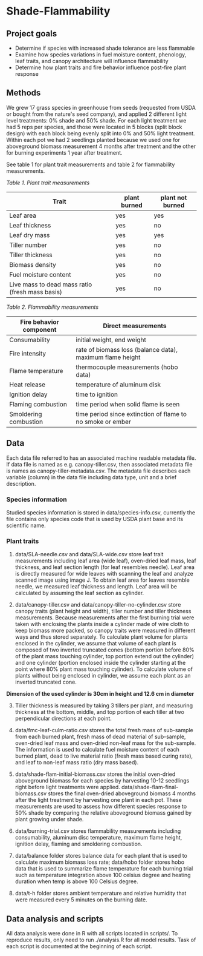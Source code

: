 Shade-Flammability
===================

Project goals
-------------

- Determine if species with increased shade tolerance are less flammable 
- Examine how species variations in fuel moisture content, phenology, leaf traits, and canopy architecture will influence flammability
- Determine how plant traits and fire behavior influence post-fire plant response

Methods
---------

We grew 17 grass species in greenhouse from seeds (requested from USDA or bought from the nature's seed company), and applied 2 different light level treatments: 0% shade and 50% shade. For each light treatment we had 5 reps per species, and those were located in 5 blocks (split block design) with each block being evenly split into 0% and 50% light treatment. Within each pot we had 2 seedlings planted because we used one for aboveground biomass measurement 4 months after treatment and the other for burning experiments 1 year after treatment.

See table 1 for plant trait measurements and table 2 for flammability measurements.

*Table 1. Plant trait measurements*

| Trait                                           | plant burned | plant not burned |
| -----                                           | ------------ | ---------------- |
| Leaf area                                       | yes          | yes              |
| Leaf thickness                                  | yes          | no               |
| Leaf dry mass                                   | yes          | yes              |
| Tiller number                                   | yes          | no               |
| Tiller thickness                                | yes          | no               |
| Biomass density                                 | yes          | no               |
| Fuel moisture content                           | yes          | no               |
| Live mass to dead mass ratio (fresh mass basis) | yes          | no               |

*Table 2. Flammability measurements*
 
| Fire behavior component | Direct measurements                                         |
| ----------------------- | -------------------                                         |
| Consumability           | initial weight, end weight                                  |
| Fire intensity          | rate of biomass loss (balance data), maximum flame height   |
| Flame temperature       | thermocouple measurements (hobo data)                       |
| Heat release            | temperature of aluminum disk                                |
| Ignition delay          | time to ignition                                            |
| Flaming combustion      | time period when solid flame is seen                        |
| Smoldering combustion   | time period since extinction of flame to no smoke or ember  |
					
Data
------
Each data file referred to has an associated machine readable metadata file. If data file is named as e.g. canopy-tiller.csv, then associated metadata file is names as canopy-tiller-metadata.csv. The metadata file describes each variable (column) in the data file including data type, unit and a brief description.

### Species information

Studied species information is stored in data/species-info.csv, currently the file contains only species code that is used by USDA plant base and its scientific name.

###  Plant traits 

1. data/SLA-needle.csv and data/SLA-wide.csv store leaf trait measurements including leaf area (wide leaf), oven-dried leaf mass, leaf thickness, and leaf section length (for leaf resembles needle). Leaf area is directly measured for wide leaves with scanning the leaf and analyze scanned image using image J. To obtain leaf area for leaves resemble needle, we measured leaf thickness and length. Leaf area will be calculated by assuming the leaf section as cylinder.

2. data/canopy-tiller.csv and data/canopy-tiller-no-cylinder.csv store canopy traits (plant height and width), tiller number and tiller thickness measurements. Because measurements after the first burning trial were taken with enclosing the plants inside a cylinder made of wire cloth to keep biomass more packed, so canopy traits were measured in different ways and thus stored separately. To calculate plant volume for plants enclosed in the cylinder, we assume that volume of each plant is composed of two inverted truncated cones (bottom portion before 80% of the plant mass touching cylinder, top portion extend out the cylinder) and one cylinder (portion enclosed inside the cylinder starting at the point where 80% plant mass touching cylinder). To calculate volume of plants without being enclosed in cylinder, we assume each plant as an inverted truncated cone.

**Dimension of the used cylinder is 30cm in height and 12.6 cm in diameter**

3. Tiller thickness is measured by taking 3 tillers per plant, and measuring thickness at the bottom, middle, and top portion of each tiller at two perpendicular directions at each point.


4. data/fmc-leaf-culm-ratio.csv stores the total fresh mass of sub-sample from each burned plant, fresh mass of dead material of sub-sample, oven-dried leaf mass and oven-dried non-leaf mass for the sub-sample. The information is used to calculate fuel moisture content of each burned plant, dead to live material ratio (fresh mass based curing rate), and leaf to non-leaf mass ratio (dry mass based).

5. data/shade-flam-initial-biomass.csv stores the initial oven-dried aboveground biomass for each species by harvesting 10-12 seedlings right before light treatments were applied. data/shade-flam-final-biomass.csv stores the final oven-dried aboveground biomass 4 months after the light treatment by harvesting one plant in each pot. These measurements are used to assess how different species response to 50% shade by comparing the relative aboveground biomass gained by plant growing under shade.

6. data/burning-trial.csv stores flammability measurements including consumability, aluminum disc temperature, maximum flame height, ignition delay, flaming and smoldering combustion.

7. data/balance folder stores balance data for each plant that is used to calculate maximum biomass loss rate; data/hobo folder stores hobo data that is used to summarize flame temperature for each burning trial such as temperature integration above 100 celsius degree and heating duration when temp is above 100 Celsius degree.

8. data/t-h folder stores ambient temperature and relative humidity that were measured every 5 minutes on the burning date.

Data analysis and scripts
-------------------------
All data analysis were done in R with all scripts located in scripts/. To reproduce results, only need to run ./analysis.R for all model results. Task of each script is documented at the beginning of each script. 

